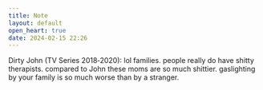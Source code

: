 ```yaml
---
title: Note
layout: default
open_heart: true
date: 2024-02-15 22:26
---
```


Dirty John (TV Series 2018‑2020): lol families. people really do have shitty therapists. compared to John these moms are so much shittier. gaslighting by your family is so much worse than by a stranger.
